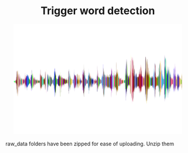 <h1 align = center>
Trigger word detection
</h1>
<p align="center">

  <img width="460" height="300" src="https://raw.githubusercontent.com/SilantevYan/Deep_Learning/54fe925229019713868bd32723f781ff69a351aa/Trigger_word_detection/images/sound.png">

</p>


raw_data folders have  been zipped for ease of uploading. Unzip them

